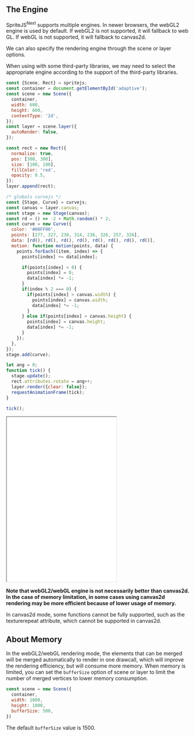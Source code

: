 ## The Engine

SpriteJS<sup>Next</sup> supports multiple engines. In newer browsers, the webGL2 engine is used by default. If webGL2 is not supported, it will fallback to web GL. If webGL is not supported, it will fallback to canvas2d.

We can also specify the rendering engine through the scene or layer options.

When using with some third-party libraries, we may need to select the appropriate engine according to the support of the third-party libraries.

```js
const {Scene, Rect} = spritejs;
const container = document.getElementById('adaptive');
const scene = new Scene({
  container,
  width: 600,
  height: 600,
  contextType: '2d',
});
const layer = scene.layer({
  autoRender: false,
});

const rect = new Rect({
  normalize: true,
  pos: [300, 300],
  size: [100, 100],
  fillColor: 'red',
  opacity: 0.5,
});
layer.append(rect);

/* globals curvejs */
const {Stage, Curve} = curvejs;
const canvas = layer.canvas;
const stage = new Stage(canvas);
const rd = () => -2 + Math.random() * 2;
const curve = new Curve({
  color: '#00FF00',
  points: [277, 327, 230, 314, 236, 326, 257, 326],
  data: [rd(), rd(), rd(), rd(), rd(), rd(), rd(), rd()],
  motion: function motion(points, data) {
    points.forEach((item, index) => {
      points[index] += data[index];

      if(points[index] < 0) {
        points[index] = 0;
        data[index] *= -1;
      }
      if(index % 2 === 0) {
        if(points[index] > canvas.width) {
          points[index] = canvas.width;
          data[index] *= -1;
        }
      } else if(points[index] > canvas.height) {
        points[index] = canvas.height;
        data[index] *= -1;
      }
    });
  },
});
stage.add(curve);

let ang = 0;
function tick() {
  stage.update();
  rect.attributes.rotate = ang++;
  layer.render({clear: false});
  requestAnimationFrame(tick);
}

tick();
```

<iframe src="/demo/#/doc/curvejs" height="450"></iframe>

**Note that webGL2/webGL engine is not necessarily better than canvas2d. In the case of memory limitation, in some cases using canvas2d rendering may be more efficient because of lower usage of memory.**

In canvas2d mode, some functions cannot be fully supported, such as the texturerepeat attribute, which cannot be supported in canvas2d.

## About Memory

In the webGL2/webGL rendering mode, the elements that can be merged will be merged automatically to render in one drawcall, which will improve the rendering efficiency, but will consume more memory. When memory is limited, you can set the `bufferSize` option of scene or layer to limit the number of merged vertices to lower memory consumption.

```js
const scene = new Scene({
  container,
  width: 1000,
  height: 1000,
  bufferSize: 500,
})
```

The default `bufferSize` value is 1500.